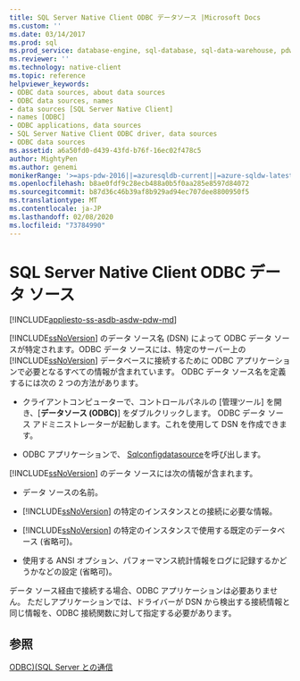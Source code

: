 ```yaml
---
title: SQL Server Native Client ODBC データソース |Microsoft Docs
ms.custom: ''
ms.date: 03/14/2017
ms.prod: sql
ms.prod_service: database-engine, sql-database, sql-data-warehouse, pdw
ms.reviewer: ''
ms.technology: native-client
ms.topic: reference
helpviewer_keywords:
- ODBC data sources, about data sources
- ODBC data sources, names
- data sources [SQL Server Native Client]
- names [ODBC]
- ODBC applications, data sources
- SQL Server Native Client ODBC driver, data sources
- ODBC data sources
ms.assetid: a6a50fd0-d439-43fd-b76f-16ec02f478c5
author: MightyPen
ms.author: genemi
monikerRange: '>=aps-pdw-2016||=azuresqldb-current||=azure-sqldw-latest||>=sql-server-2016||=sqlallproducts-allversions||>=sql-server-linux-2017||=azuresqldb-mi-current'
ms.openlocfilehash: b8ae0fdf9c28ecb488a0b5f0aa285e8597d84072
ms.sourcegitcommit: b87d36c46b39af8b929ad94ec707dee8800950f5
ms.translationtype: MT
ms.contentlocale: ja-JP
ms.lasthandoff: 02/08/2020
ms.locfileid: "73784990"
---
```

# <a name="sql-server-native-client-odbc-data-sources"></a>SQL Server Native Client ODBC データ ソース
[!INCLUDE[appliesto-ss-asdb-asdw-pdw-md](../../includes/appliesto-ss-asdb-asdw-pdw-md.md)]

  
  [!INCLUDE[ssNoVersion](../../includes/ssnoversion-md.md)] のデータ ソース名 (DSN) によって ODBC データ ソースが特定されます。ODBC データ ソースには、特定のサーバー上の [!INCLUDE[ssNoVersion](../../includes/ssnoversion-md.md)] データベースに接続するために ODBC アプリケーションで必要となるすべての情報が含まれています。 ODBC データ ソース名を定義するには次の 2 つの方法があります。  
  
-   クライアントコンピューターで、コントロールパネルの [管理ツール] を開き、[**データソース (ODBC)**] をダブルクリックします。 ODBC データ ソース アドミニストレーターが起動します。これを使用して DSN を作成できます。  
  
-   ODBC アプリケーションで、 [Sqlconfigdatasource](../../relational-databases/native-client-odbc-api/sqlconfigdatasource.md)を呼び出します。  
  
 
  [!INCLUDE[ssNoVersion](../../includes/ssnoversion-md.md)] のデータ ソースには次の情報が含まれます。  
  
-   データ ソースの名前。  
  
-   
  [!INCLUDE[ssNoVersion](../../includes/ssnoversion-md.md)] の特定のインスタンスとの接続に必要な情報。  
  
-   
  [!INCLUDE[ssNoVersion](../../includes/ssnoversion-md.md)] の特定のインスタンスで使用する既定のデータベース (省略可)。  
  
-   使用する ANSI オプション、パフォーマンス統計情報をログに記録するかどうかなどの設定 (省略可)。  
  
 データ ソース経由で接続する場合、ODBC アプリケーションは必要ありません。 ただしアプリケーションでは、ドライバーが DSN から検出する接続情報と同じ情報を、ODBC 接続関数に対して指定する必要があります。  
  
## <a name="see-also"></a>参照  
 [ODBC&#41;&#40;SQL Server との通信](../../relational-databases/native-client-odbc-communication/communicating-with-sql-server-odbc.md)  
  
  

